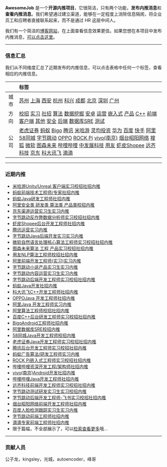 
 

**AwesomeJob** 是一个**开源内推项目**，它很简洁，只有两个功能，**发布内推消息**和**查看内推消息**。我们希望通过建立渠道，能够在一定程度上消除信息隔阂，将企业员工和应聘者直接联系起来，而不是通过 HR 这层中间人。

我们有一个简洁的[博客网站](https://awesomejob.gitee.io/)，在上面查看信息效果更佳。如果您想在本项目中发布内推消息，[可以点击这里](https://wj.qq.com/s2/8043669/40c0)。


--- 
### 信息汇总

我们从不同维度汇总了近期发布的内推信息，可以点击表格中任何一个标签，查看相应的内推信息。

||标签|
|:---:|:---|
|城市|[苏州](https://awesomejob.gitee.io/tags/苏州)	[上海](https://awesomejob.gitee.io/tags/上海)	[西安](https://awesomejob.gitee.io/tags/西安)	[杭州](https://awesomejob.gitee.io/tags/杭州)	[科兴](https://awesomejob.gitee.io/tags/科兴)	[成都](https://awesomejob.gitee.io/tags/成都)	[北京](https://awesomejob.gitee.io/tags/北京)	[深圳](https://awesomejob.gitee.io/tags/深圳)	[广州](https://awesomejob.gitee.io/tags/广州)|
|方向|[校招](https://awesomejob.gitee.io/series/校招)	[实习](https://awesomejob.gitee.io/series/实习)	[社招](https://awesomejob.gitee.io/series/社招)	[算法](https://awesomejob.gitee.io/categories/算法)	[数据挖掘](https://awesomejob.gitee.io/categories/数据挖掘)	[安卓](https://awesomejob.gitee.io/categories/安卓)	[运营](https://awesomejob.gitee.io/categories/运营)	[嵌入式](https://awesomejob.gitee.io/categories/嵌入式)	[产品](https://awesomejob.gitee.io/categories/产品)	[C++](https://awesomejob.gitee.io/categories/c++)	[前端](https://awesomejob.gitee.io/categories/前端)	[客户端](https://awesomejob.gitee.io/categories/客户端)	[其他](https://awesomejob.gitee.io/categories/其他)	[安全](https://awesomejob.gitee.io/categories/安全)	[后端](https://awesomejob.gitee.io/categories/后端)	[数据库SRE](https://awesomejob.gitee.io/categories/数据库sre)	[测试](https://awesomejob.gitee.io/categories/测试)|
|公司|[老虎证券](https://awesomejob.gitee.io/tags/老虎证券)	[蚂蚁](https://awesomejob.gitee.io/tags/蚂蚁)	[Bigo](https://awesomejob.gitee.io/tags/bigo)	[腾讯](https://awesomejob.gitee.io/tags/腾讯)	[米哈游](https://awesomejob.gitee.io/tags/米哈游)	[灵均投资](https://awesomejob.gitee.io/tags/灵均投资)	[华为](https://awesomejob.gitee.io/tags/华为)	[百度](https://awesomejob.gitee.io/tags/百度)	[快手](https://awesomejob.gitee.io/tags/快手)	[阿里](https://awesomejob.gitee.io/tags/阿里)	[58同城](https://awesomejob.gitee.io/tags/58同城)	[字节跳动](https://awesomejob.gitee.io/tags/字节跳动)	[OPPO](https://awesomejob.gitee.io/tags/oppo)	[ROCK Pi](https://awesomejob.gitee.io/tags/rock-pi)	[vivo(南京)](https://awesomejob.gitee.io/tags/vivo(南京))	[烟台昭阳网络](https://awesomejob.gitee.io/tags/烟台昭阳网络)	[搜狐](https://awesomejob.gitee.io/tags/搜狐)	[微软](https://awesomejob.gitee.io/tags/微软)	[图森未来](https://awesomejob.gitee.io/tags/图森未来)	[哔哩哔哩](https://awesomejob.gitee.io/tags/哔哩哔哩)	[中发展科技](https://awesomejob.gitee.io/tags/中发展科技)	[用友](https://awesomejob.gitee.io/tags/用友)	[虾皮Shopee](https://awesomejob.gitee.io/tags/虾皮shopee)	[远齐科技](https://awesomejob.gitee.io/tags/远齐科技)	[京东](https://awesomejob.gitee.io/tags/京东)	[科大讯飞](https://awesomejob.gitee.io/tags/科大讯飞)	[滴滴](https://awesomejob.gitee.io/tags/滴滴)|
--- 

### 近期内推 
- [米哈游Unity/Unreal 客户端实习校招社招内推](https://awesomejob.gitee.io/posts/jobs/job_58)
- [蚂蚁前端技术工程师/专家社招内推](https://awesomejob.gitee.io/posts/jobs/job_57)
- [蚂蚁Java研发工程师社招内推](https://awesomejob.gitee.io/posts/jobs/job_56)
- [阿里安全类  研发类  算法类  产品类校招内推](https://awesomejob.gitee.io/posts/jobs/job_55)
- [京东渠道运营实习生实习内推](https://awesomejob.gitee.io/posts/jobs/job_54)
- [字节跳动反作弊数据分析师实习校招社招内推](https://awesomejob.gitee.io/posts/jobs/job_53)
- [虾皮Shopee后台开发工程师社招内推](https://awesomejob.gitee.io/posts/jobs/job_52)
- [腾讯运营实习内推](https://awesomejob.gitee.io/posts/jobs/job_51)
- [字节跳动Java后端开发实习实习内推](https://awesomejob.gitee.io/posts/jobs/job_50)
- [微软自然语言处理核心算法工程师实习校招社招内推](https://awesomejob.gitee.io/posts/jobs/job_49)
- [图森未来算法 工程 产品实习校招社招内推](https://awesomejob.gitee.io/posts/jobs/job_48)
- [用友NLP算法工程师校招社招内推](https://awesomejob.gitee.io/posts/jobs/job_47)
- [阿里前端开发工程师(实习)实习内推](https://awesomejob.gitee.io/posts/jobs/job_46)
- [字节跳动小说产品实习生实习内推](https://awesomejob.gitee.io/posts/jobs/job_45)
- [字节跳动内容运营实习生实习内推](https://awesomejob.gitee.io/posts/jobs/job_44)
- [字节跳动后端开发工程师实习校招社招内推](https://awesomejob.gitee.io/posts/jobs/job_43)
- [蚂蚁Java开发社招内推](https://awesomejob.gitee.io/posts/jobs/job_42)
- [科大讯飞C++开发工程师社招内推](https://awesomejob.gitee.io/posts/jobs/job_41)
- [OPPOJava 开发工程师社招内推](https://awesomejob.gitee.io/posts/jobs/job_40)
- [阿里Java 开发工程师实习内推](https://awesomejob.gitee.io/posts/jobs/job_39)
- [阿里算法工程师校招社招内推](https://awesomejob.gitee.io/posts/jobs/job_38)
- [百度C++后台研发工程师实习校招社招内推](https://awesomejob.gitee.io/posts/jobs/job_37)
- [BigoAndroid工程师社招内推](https://awesomejob.gitee.io/posts/jobs/job_36)
- [阿里数据库SRE校招内推](https://awesomejob.gitee.io/posts/jobs/job_35)
- [58同城Java开发工程师校招内推](https://awesomejob.gitee.io/posts/jobs/job_34)
- [老虎证券Java开发工程师实习校招社招内推](https://awesomejob.gitee.io/posts/jobs/job_33)
- [腾讯后台开发工程师实习校招社招内推](https://awesomejob.gitee.io/posts/jobs/job_32)
- [蚂蚁广告算法/研发工程师实习内推](https://awesomejob.gitee.io/posts/jobs/job_31)
- [ROCK Pi嵌入式工程师实习校招社招内推](https://awesomejob.gitee.io/posts/jobs/job_30)
- [哔哩哔哩资深开发工程/架构师社招内推](https://awesomejob.gitee.io/posts/jobs/job_29)
- [vivo(南京)Android开发社招内推](https://awesomejob.gitee.io/posts/jobs/job_28)
- [哔哩哔哩Java开发工程师社招内推](https://awesomejob.gitee.io/posts/jobs/job_27)
- [远齐科技前端开发工程师实习校招社招内推](https://awesomejob.gitee.io/posts/jobs/job_26)
- [字节跳动测试研发实习生实习校招内推](https://awesomejob.gitee.io/posts/jobs/job_25)
- [字节跳动后端开发工程师-飞书实习校招社招内推](https://awesomejob.gitee.io/posts/jobs/job_24)
- [烟台昭阳网络前端开发工程师社招内推](https://awesomejob.gitee.io/posts/jobs/job_23)
- [百度人脸检测跟踪实习生实习内推](https://awesomejob.gitee.io/posts/jobs/job_22)
- [字节跳动前端工程师社招内推](https://awesomejob.gitee.io/posts/jobs/job_21)
- [滴滴专家前端工程师社招内推](https://awesomejob.gitee.io/posts/jobs/job_20)
- 限于篇幅，不全部展示了，可以[检索查看更多](https://awesomejob.gitee.io/)哦...
--- 
### 贡献人员
公子龙，kingsley，光城，autoencoder，峰哥